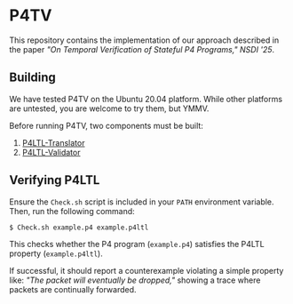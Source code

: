 # P4TV

This repository contains the implementation of our approach described in the paper *"On Temporal Verification of Stateful P4 Programs," NSDI '25*.

## Building

We have tested P4TV on the Ubuntu 20.04 platform. While other platforms are untested, you are welcome to try them, but YMMV.

Before running P4TV, two components must be built:

1. [P4LTL-Translator](https://github.com/NVThufv/P4LTL-Translator)
2. [P4LTL-Validator](https://github.com/NVThufv/P4LTL-Validator)

## Verifying P4LTL

Ensure the `Check.sh` script is included in your `PATH` environment variable. Then, run the following command:

```bash
$ Check.sh example.p4 example.p4ltl
```

This checks whether the P4 program (`example.p4`) satisfies the P4LTL property (`example.p4ltl`).

If successful, it should report a counterexample violating a simple property like: *"The packet will eventually be dropped,"* showing a trace where packets are continually forwarded.
